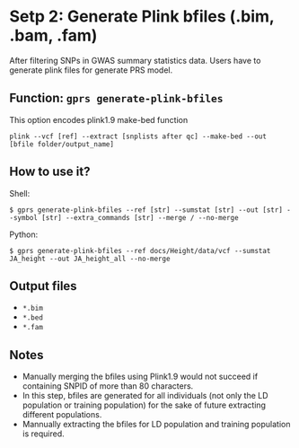 # Setp 2: Generate Plink bfiles (.bim, .bam, .fam)
After filtering SNPs in GWAS summary statistics data. 
Users have to generate plink files for generate PRS model.

## Function: `gprs generate-plink-bfiles`

This option encodes plink1.9 make-bed function
```
plink --vcf [ref] --extract [snplists after qc] --make-bed --out [bfile folder/output_name]
```

## How to use it?

Shell:

```shell
$ gprs generate-plink-bfiles --ref [str] --sumstat [str] --out [str] --symbol [str] --extra_commands [str] --merge / --no-merge
````

Python:

```shell
$ gprs generate-plink-bfiles --ref docs/Height/data/vcf --sumstat JA_height --out JA_height_all --no-merge
```

## Output files

- `*.bim`
- `*.bed`
- `*.fam`

## Notes
 - Manually merging the bfiles using Plink1.9 would not succeed if containing SNPID of more than 80 characters.
 - In this step, bfiles are generated for all individuals (not only the LD population or training population) for the sake of future extracting different populations.
 - Mannually extracting the bfiles for LD population and training population is required.
